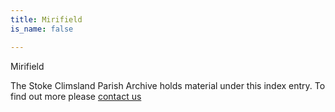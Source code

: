 ```yaml
---
title: Mirifield
is_name: false

---
```


Mirifield


The Stoke Climsland Parish Archive holds material under this index entry. To find out more please [contact us](/contact/)
